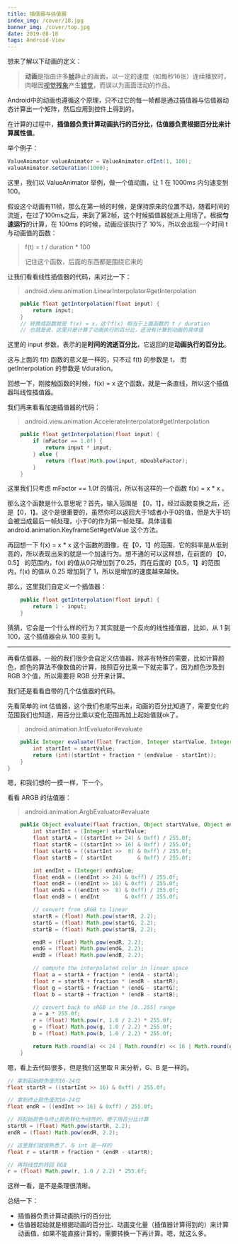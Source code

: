 ```yaml
---
title: 插值器与估值器
index_img: /cover/18.jpg
banner_img: /cover/top.jpg
date: 2019-08-18
tags: Android-View
---
```



想来了解以下动画的定义：

> **动画**是指由许多[帧](https://zh.wikipedia.org/wiki/帧)静止的画面，以一定的速度（如每秒16张）连续播放时，肉眼因[视觉残象](https://zh.wikipedia.org/wiki/视觉残象)产生[错觉](https://zh.wikipedia.org/wiki/錯覺)，而误以为画面活动的作品。



Android中的动画也遵循这个原理，只不过它的每一帧都是通过插值器与估值器动态计算出一个矩阵，然后应用到控件上得到的。



在计算的过程中，**插值器负责计算动画执行的百分比，估值器负责根据百分比来计算属性值**。

举个例子：

```java
ValueAnimator valueAnimator = ValueAnimator.ofInt(1, 100);
valueAnimator.setDuration(1000);
```

这里，我们以 ValueAnimator 举例，做一个值动画，让 1 在 1000ms 内匀速变到 100。

假设这个动画有11帧，那么在第一帧的时候，是保持原来的位置不动，随着时间的流逝，在过了100ms之后，来到了第2帧，这个时候插值器就派上用场了。根据**匀速运行**的计算，在 100ms 的时候，动画应该执行了 10%，所以会出现一个时间 t 与动画值的函数：

> f(t) = t / duration * 100
>
> 记住这个函数，后面的东西都是围绕它来的

让我们看看线性插值器的代码，来对比一下：

> android.view.animation.LinearInterpolator#getInterpolation

```java
    public float getInterpolation(float input) {
        return input;
    }
	// 转换成函数就是 f(x) = x，这个f(x) 相当于上面函数的 t / duration
	// 也就是说，这里只是计算了动画执行的百分比，还没有计算到动画的具体值
```

这里的 input 参数，表示的是**时间的流逝百分比**，它返回的是**动画执行的百分比**。

这与上面的 f(t) 函数的意义是一样的，只不过 f(t) 的参数是 t， 而 getInterpolation 的参数是 t/duration。

回想一下，刚接触函数的时候，f(x) = x 这个函数，就是一条直线，所以这个插值器叫线性插值器。

我们再来看看加速插值器的代码：

> android.view.animation.AccelerateInterpolator#getInterpolation

```java
    public float getInterpolation(float input) {
        if (mFactor == 1.0f) {
            return input * input;
        } else {
            return (float)Math.pow(input, mDoubleFactor);
        }
    }
```

这里我们只考虑 mFactor == 1.0f 的情况，所以有这样的一个函数 f(x) = x * x 。

那么这个函数是什么意思呢？首先，输入范围是 【0，1】，经过函数变换之后，还是【0，1】。这个是很重要的，虽然你可以返回大于1或者小于0的值，但是大于1的会被当成最后一帧处理，小于0的作为第一帧处理。具体请看 android.animation.KeyframeSet#getValue 这个方法。

再回想一下  f(x) = x * x  这个函数的图像，在【0，1】的范围，它的斜率是从低到高的，所以表现出来的就是一个加速行为。想不通的可以这样想，在前面的 【0， 0.5】 的范围内，f(x) 的值从0只增加到了0.25，而在后面的【0.5，1】的范围内，f(x) 的值从 0.25 增加到了 1，所以是增加的速度越来越快。

那么，这里我们自定义一个插值器：

```java
    public float getInterpolation(float input) {
        return 1 - input;
    }
```

猜猜，它会是一个什么样的行为？其实就是一个反向的线性插值器，比如，从 1 到 100，这个插值器会从 100 变到 1。



---

再看估值器，一般的我们很少会自定义估值器，除非有特殊的需要，比如计算颜色，颜色的算法不像数值的计算，按照百分比乘一下就完事了，因为颜色涉及到 RGB 3个值，所以需要将 RGB 分开来计算。

我们还是看看自带的几个估值器的代码。

先看简单的 int 估值器，这个我们也能写出来，动画的百分比知道了，需要变化的范围我们也知道，用百分比乘以变化范围再加上起始值就ok了。

> android.animation.IntEvaluator#evaluate

```java
    public Integer evaluate(float fraction, Integer startValue, Integer endValue) {
        int startInt = startValue;
        return (int)(startInt + fraction * (endValue - startInt));
    }
}
```

嗯，和我们想的一摸一样，下一个。

看看 ARGB 的估值器：

> android.animation.ArgbEvaluator#evaluate

```java
    public Object evaluate(float fraction, Object startValue, Object endValue) {
        int startInt = (Integer) startValue;
        float startA = ((startInt >> 24) & 0xff) / 255.0f;
        float startR = ((startInt >> 16) & 0xff) / 255.0f;
        float startG = ((startInt >>  8) & 0xff) / 255.0f;
        float startB = ( startInt        & 0xff) / 255.0f;

        int endInt = (Integer) endValue;
        float endA = ((endInt >> 24) & 0xff) / 255.0f;
        float endR = ((endInt >> 16) & 0xff) / 255.0f;
        float endG = ((endInt >>  8) & 0xff) / 255.0f;
        float endB = ( endInt        & 0xff) / 255.0f;

        // convert from sRGB to linear
        startR = (float) Math.pow(startR, 2.2);
        startG = (float) Math.pow(startG, 2.2);
        startB = (float) Math.pow(startB, 2.2);

        endR = (float) Math.pow(endR, 2.2);
        endG = (float) Math.pow(endG, 2.2);
        endB = (float) Math.pow(endB, 2.2);

        // compute the interpolated color in linear space
        float a = startA + fraction * (endA - startA);
        float r = startR + fraction * (endR - startR);
        float g = startG + fraction * (endG - startG);
        float b = startB + fraction * (endB - startB);

        // convert back to sRGB in the [0..255] range
        a = a * 255.0f;
        r = (float) Math.pow(r, 1.0 / 2.2) * 255.0f;
        g = (float) Math.pow(g, 1.0 / 2.2) * 255.0f;
        b = (float) Math.pow(b, 1.0 / 2.2) * 255.0f;

        return Math.round(a) << 24 | Math.round(r) << 16 | Math.round(g) << 8 | Math.round(b);
    }
```

嗯，看上去代码很多，但是我们这里取 R 来分析，G、B 是一样的。

```java
// 拿到起始颜色值的16-24位
float startR = ((startInt >> 16) & 0xff) / 255.0f;

// 拿到终止颜色值的16-24位
float endR = ((endInt >> 16) & 0xff) / 255.0f;

// 将起始颜色与终止颜色转化为线性的，便于用百分比计算
startR = (float) Math.pow(startR, 2.2);
endR = (float) Math.pow(endR, 2.2);

// 这里我们就很熟悉了，与 int 是一样的
float r = startR + fraction * (endR - startR);

// 再将线性的转回 RGB
r = (float) Math.pow(r, 1.0 / 2.2) * 255.0f;
```

这样一看，是不是条理很清晰。

总结一下：

- 插值器负责计算动画执行的百分比
- 估值器起始就是根据动画的百分比、动画变化量（插值器计算得到的）来计算动画值，如果不能直接计算的，需要转换一下再计算。嗯，就这么多。

